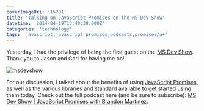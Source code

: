 ```yaml
---
coverImageUri: '15701'
title: 'Talking on JavaScript Promises on the MS Dev Show'
datetime: '2014-04-19T13:40:38.000Z'
categories: 'technology'
tags: 'javascript,javascript promises,podcasts,promises/a+'
---
```


Yesterday, I had the privilege of being the first guest on the
[MS Dev Show](http://www.msdevshow.com 'MS Dev Show'). Thank you to Jason and
Carl for having me on!

[![msdevshow](http://assets.brandonmartinez.com/brandonmartinez/2014/04/msdevshow.png)](http://msdevshow.com/2014/04/javascript-promises-brandon-martinez/ 'JavaScript Promises with Brandon Martinez')

For our discussion, I talked about the benefits of using
[JavaScript Promises](https://www.brandonmartinez.com/2014/03/22/grdevday-presentation-recap-from-callback-hell-to-the-javascript-promise-land/ 'GRDevDay Presentation Recap: From Callback Hell to the JavaScript “Promise” Land'),
as well as the various libraries and standard available to get started using
them today. Check out the full podcast here (and be sure to subscribe):
[MS Dev Show | JavaScript Promises with Brandon Martinez](http://msdevshow.com/2014/04/javascript-promises-brandon-martinez/ 'JavaScript Promises with Brandon Martinez').
